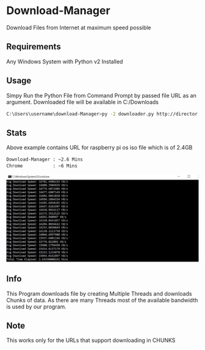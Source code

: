 # Download-Manager
Download Files from Internet at maximum speed possible

## Requirements
Any Windows System with Python v2 Installed

## Usage
Simpy Run the Python File from Command Prompt by passed file URL as an argument. Downloaded file will be available in C:/Downloads <br/>
```bash
C:\Users\username\download-Manager>py -2 downloader.py http://director.downloads.raspberrypi.org/rpd_x86/images/rpd_x86-2019-04-12/2019-04-11-rpd-x86-stretch.iso
```

## Stats
Above example contains URL for raspberry pi os iso file which is of 2.4GB<br/>
```bash
Download-Manager : ~2.6 Mins
Chrome           : ~6 Mins
```
![CAPTURE](/docs/Capture.JPG)

## Info
This Program downloads file by creating Multiple Threads and downloads Chunks of data.
As there are many Threads most of the available bandwidth is used by our program.<br/>

## Note
This works only for the URLs that support downloading in CHUNKS <br/>
